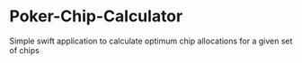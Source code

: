 # Poker-Chip-Calculator
Simple swift application to calculate optimum chip allocations for a given set of chips
